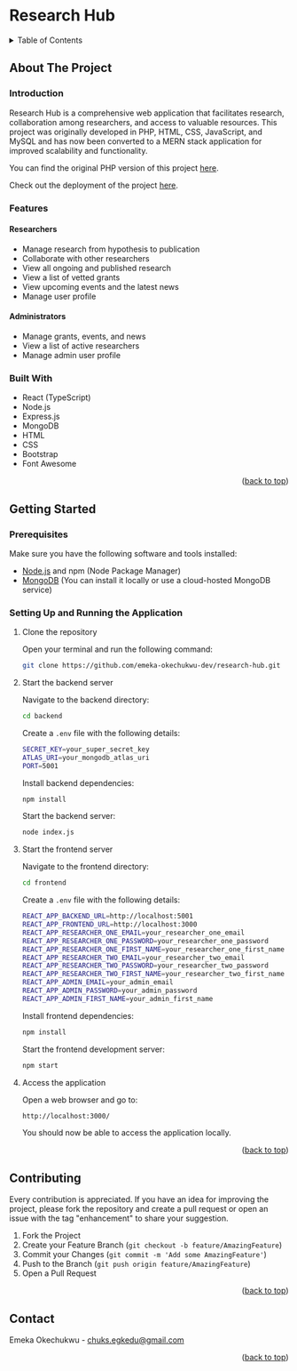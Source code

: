 <a name="readme-top"></a>

# Research Hub

<details>
  <summary>Table of Contents</summary>
  <ol>
    <li>
      <a href="#about-the-project">About The Project</a>
      <ul>
        <li><a href="#introduction">Introduction</a></li>
        <li><a href="#features">Features</a></li>
        <li><a href="#built-with">Built With</a></li>
      </ul>
    </li>
    <li>
      <a href="#getting-started">Getting Started</a>
      <ul>
        <li><a href="#prerequisites">Prerequisites</a></li>
        <li><a href="#setting-up-and-running-the-application">Setting Up and Running the Application</a></li>
      </ul>
    </li>
    <li><a href="#contributing">Contributing</a></li>
    <li><a href="#contact">Contact</a></li>
  </ol>
</details>


## About The Project

### Introduction

Research Hub is a comprehensive web application that facilitates research, collaboration among researchers, and access to valuable resources. This project was originally developed in PHP, HTML, CSS, JavaScript, and MySQL and has now been converted to a MERN stack application for improved scalability and functionality.

You can find the original PHP version of this project [here](https://github.com/emeka-okechukwu-dev/research-hub-php).


<p>Check out the deployment of the project <a href="" target="_blank">here</a>.</p>


### Features

#### Researchers

- Manage research from hypothesis to publication
- Collaborate with other researchers
- View all ongoing and published research
- View a list of vetted grants
- View upcoming events and the latest news
- Manage user profile

#### Administrators

- Manage grants, events, and news
- View a list of active researchers
- Manage admin user profile

### Built With

- React (TypeScript)
- Node.js
- Express.js
- MongoDB
- HTML
- CSS
- Bootstrap
- Font Awesome

<p align="right">(<a href="#readme-top">back to top</a>)</p>


## Getting Started

### Prerequisites

Make sure you have the following software and tools installed:

- [Node.js](https://nodejs.org/) and npm (Node Package Manager)
- [MongoDB](https://www.mongodb.com/) (You can install it locally or use a cloud-hosted MongoDB service)

### Setting Up and Running the Application

1. Clone the repository

   Open your terminal and run the following command:

   ```sh
   git clone https://github.com/emeka-okechukwu-dev/research-hub.git
   ```

2. Start the backend server

   Navigate to the backend directory:
   
   ```sh
   cd backend
   ```

   Create a `.env` file with the following details:

   ```sh
   SECRET_KEY=your_super_secret_key
   ATLAS_URI=your_mongodb_atlas_uri
   PORT=5001
   ```
   
   Install backend dependencies:

   ```sh
   npm install
   ```
   
   Start the backend server:

   ```sh
   node index.js
   ```

3. Start the frontend server

   Navigate to the frontend directory:

   ```sh
   cd frontend
   ```
   
   Create a `.env` file with the following details:

   ```sh
   REACT_APP_BACKEND_URL=http://localhost:5001
   REACT_APP_FRONTEND_URL=http://localhost:3000
   REACT_APP_RESEARCHER_ONE_EMAIL=your_researcher_one_email
   REACT_APP_RESEARCHER_ONE_PASSWORD=your_researcher_one_password
   REACT_APP_RESEARCHER_ONE_FIRST_NAME=your_researcher_one_first_name
   REACT_APP_RESEARCHER_TWO_EMAIL=your_researcher_two_email
   REACT_APP_RESEARCHER_TWO_PASSWORD=your_researcher_two_password
   REACT_APP_RESEARCHER_TWO_FIRST_NAME=your_researcher_two_first_name
   REACT_APP_ADMIN_EMAIL=your_admin_email
   REACT_APP_ADMIN_PASSWORD=your_admin_password
   REACT_APP_ADMIN_FIRST_NAME=your_admin_first_name
   ```

   Install frontend dependencies:

   ```sh
   npm install
   ```

   Start the frontend development server:

   ```sh
   npm start
   ```

4. Access the application

   Open a web browser and go to:

   ```sh
   http://localhost:3000/
   ```

   You should now be able to access the application locally.

<p align="right">(<a href="#readme-top">back to top</a>)</p>


## Contributing

Every contribution is appreciated. If you have an idea for improving the project, please fork the repository and create a pull request or open an issue with the tag "enhancement" to share your suggestion.

1. Fork the Project
2. Create your Feature Branch (`git checkout -b feature/AmazingFeature`)
3. Commit your Changes (`git commit -m 'Add some AmazingFeature'`)
4. Push to the Branch (`git push origin feature/AmazingFeature`)
5. Open a Pull Request

<p align="right">(<a href="#readme-top">back to top</a>)</p>


## Contact

Emeka Okechukwu - chuks.egkedu@gmail.com

<p align="right">(<a href="#readme-top">back to top</a>)</p>
